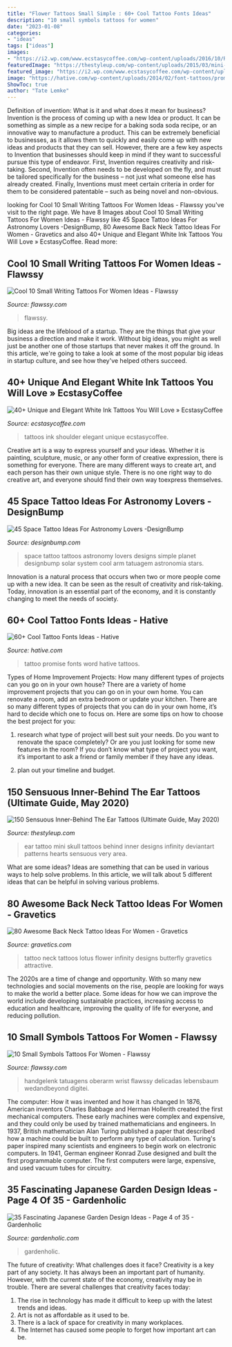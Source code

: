 ```yaml
---
title: "Flower Tattoos Small Simple : 60+ Cool Tattoo Fonts Ideas"
description: "10 small symbols tattoos for women"
date: "2023-01-08"
categories:
- "ideas"
tags: ["ideas"]
images:
- "https://i2.wp.com/www.ecstasycoffee.com/wp-content/uploads/2016/10/Rose-Gripped-Shoulder.jpg"
featuredImage: "https://thestyleup.com/wp-content/uploads/2015/03/mini-skull-ear-tattoo-design-650x856.jpg"
featured_image: "https://i2.wp.com/www.ecstasycoffee.com/wp-content/uploads/2016/10/Rose-Gripped-Shoulder.jpg"
image: "https://hative.com/wp-content/uploads/2014/02/font-tattoos/promise-word-tattoo-idea-13.jpg"
ShowToc: true
author: "Tate Lemke"
---
```



Definition of invention: What is it and what does it mean for business?
Invention is the process of coming up with a new Idea or product. It can be something as simple as a new recipe for a baking soda soda recipe, or an innovative way to manufacture a product. This can be extremely beneficial to businesses, as it allows them to quickly and easily come up with new ideas and products that they can sell. However, there are a few key aspects to Invention that businesses should keep in mind if they want to successful pursue this type of endeavor. First, Invention requires creativity and risk-taking. Second, Invention often needs to be developed on the fly, and must be tailored specifically for the business – not just what someone else has already created. Finally, Inventions must meet certain criteria in order for them to be considered patentable – such as being novel and non-obvious.

	

		
looking for Cool 10 Small Writing Tattoos For Women Ideas - Flawssy you've visit to the right page. We have 8 Images about Cool 10 Small Writing Tattoos For Women Ideas - Flawssy like 45 Space Tattoo Ideas For Astronomy Lovers -DesignBump, 80 Awesome Back Neck Tattoo Ideas For Women - Gravetics and also 40+ Unique and Elegant White Ink Tattoos You Will Love » EcstasyCoffee. Read more:
		
    
## Cool 10 Small Writing Tattoos For Women Ideas - Flawssy

<img loading=lazy src="https://www.flawssy.com/wp-content/uploads/2016/06/Think-Positive-Tattoo.jpg" onerror="this.onerror=null;this.src='https://tse1.mm.bing.net/th?id=OIP.-JCBSScDcib5Pj9yvPhK7gHaJ4&amp;pid=15.1';" alt="Cool 10 Small Writing Tattoos For Women Ideas - Flawssy">

_Source: flawssy.com_

>flawssy. 

	

Big ideas are the lifeblood of a startup. They are the things that give your business a direction and make it work. Without big ideas, you might as well just be another one of those startups that never makes it off the ground. In this article, we're going to take a look at some of the most popular big ideas in startup culture, and see how they've helped others succeed.

    
## 40+ Unique And Elegant White Ink Tattoos You Will Love » EcstasyCoffee

<img loading=lazy src="https://i2.wp.com/www.ecstasycoffee.com/wp-content/uploads/2016/10/Rose-Gripped-Shoulder.jpg" onerror="this.onerror=null;this.src='https://tse3.mm.bing.net/th?id=OIP.Mj5bMmylK6tIckox8CjY2wHaJ4&amp;pid=15.1';" alt="40+ Unique and Elegant White Ink Tattoos You Will Love » EcstasyCoffee">

_Source: ecstasycoffee.com_

>tattoos ink shoulder elegant unique ecstasycoffee. 

	

Creative art is a way to express yourself and your ideas. Whether it is painting, sculpture, music, or any other form of creative expression, there is something for everyone. There are many different ways to create art, and each person has their own unique style. There is no one right way to do creative art, and everyone should find their own way toexpress themselves.

    
## 45 Space Tattoo Ideas For Astronomy Lovers -DesignBump

<img loading=lazy src="http://designbump.com/wp-content/uploads/2014/12/space-star-tattoos-13.jpg" onerror="this.onerror=null;this.src='https://tse4.mm.bing.net/th?id=OIP.il5TJf9rjzD8QUTxFJzZ5AHaNJ&amp;pid=15.1';" alt="45 Space Tattoo Ideas For Astronomy Lovers -DesignBump">

_Source: designbump.com_

>space tattoo tattoos astronomy lovers designs simple planet designbump solar system cool arm tatuagem astronomia stars. 

	

Innovation is a natural process that occurs when two or more people come up with a new idea. It can be seen as the result of creativity and risk-taking. Today, innovation is an essential part of the economy, and it is constantly changing to meet the needs of society.

    
## 60+ Cool Tattoo Fonts Ideas - Hative

<img loading=lazy src="https://hative.com/wp-content/uploads/2014/02/font-tattoos/promise-word-tattoo-idea-13.jpg" onerror="this.onerror=null;this.src='https://tse3.mm.bing.net/th?id=OIP.VZtPGUvXQCzEU1hE8otduQHaE8&amp;pid=15.1';" alt="60+ Cool Tattoo Fonts Ideas - Hative">

_Source: hative.com_

>tattoo promise fonts word hative tattoos. 

	

Types of Home Improvement Projects: How many different types of projects can you go on in your own house?
There are a variety of home improvement projects that you can go on in your own home. You can renovate a room, add an extra bedroom or update your kitchen. There are so many different types of projects that you can do in your own home, it’s hard to decide which one to focus on. Here are some tips on how to choose the best project for you: 
1. research what type of project will best suit your needs. Do you want to renovate the space completely? Or are you just looking for some new features in the room? If you don’t know what type of project you want, it’s important to ask a friend or family member if they have any ideas. 

2. plan out your timeline and budget.

    
## 150 Sensuous Inner-Behind The Ear Tattoos (Ultimate Guide, May 2020)

<img loading=lazy src="https://thestyleup.com/wp-content/uploads/2015/03/mini-skull-ear-tattoo-design-650x856.jpg" onerror="this.onerror=null;this.src='https://tse1.mm.bing.net/th?id=OIP.2UwfKpO9z9gz9c3C9sayxAHaJw&amp;pid=15.1';" alt="150 Sensuous Inner-Behind The Ear Tattoos (Ultimate Guide, May 2020)">

_Source: thestyleup.com_

>ear tattoo mini skull tattoos behind inner designs infinity deviantart patterns hearts sensuous very area. 

	

What are some ideas?
Ideas are something that can be used in various ways to help solve problems. In this article, we will talk about 5 different ideas that can be helpful in solving various problems.

    
## 80 Awesome Back Neck Tattoo Ideas For Women - Gravetics

<img loading=lazy src="https://www.gravetics.com/wp-content/uploads/2016/11/Lotus-Flower-Infinity-Tattoo-On-The-Back-Of-The-Neck.jpg" onerror="this.onerror=null;this.src='https://tse3.mm.bing.net/th?id=OIP._RETkXyqZBmBP3goOF1y5wHaHa&amp;pid=15.1';" alt="80 Awesome Back Neck Tattoo Ideas For Women - Gravetics">

_Source: gravetics.com_

>tattoo neck tattoos lotus flower infinity designs butterfly gravetics attractive. 

	

The 2020s are a time of change and opportunity. With so many new technologies and social movements on the rise, people are looking for ways to make the world a better place. Some ideas for how we can improve the world include developing sustainable practices, increasing access to education and healthcare, improving the quality of life for everyone, and reducing pollution.

    
## 10 Small Symbols Tattoos For Women - Flawssy

<img loading=lazy src="http://flawssy.com/wp-content/uploads/2016/06/Infinity-Symbol-Tattoo.jpg" onerror="this.onerror=null;this.src='https://tse3.mm.bing.net/th?id=OIP.OJdtLeukFUV_6xtDAJre0QHaE8&amp;pid=15.1';" alt="10 Small Symbols Tattoos For Women - Flawssy">

_Source: flawssy.com_

>handgelenk tatuagens oberarm wrist flawssy delicadas lebensbaum wedandbeyond digitei. 

	

The computer: How it was invented and how it has changed
In 1876, American inventors Charles Babbage and Herman Hollerith created the first mechanical computers. These early machines were complex and expensive, and they could only be used by trained mathematicians and engineers. In 1937, British mathematician Alan Turing published a paper that described how a machine could be built to perform any type of calculation. Turing's paper inspired many scientists and engineers to begin work on electronic computers. In 1941, German engineer Konrad Zuse designed and built the first programmable computer. The first computers were large, expensive, and used vacuum tubes for circuitry.

    
## 35 Fascinating Japanese Garden Design Ideas - Page 4 Of 35 - Gardenholic

<img loading=lazy src="https://gardenholic.com/wp-content/uploads/2018/08/Garden-4.jpg" onerror="this.onerror=null;this.src='https://tse1.mm.bing.net/th?id=OIP.CjEZ4UdQburyxmp8QlQLUQHaK5&amp;pid=15.1';" alt="35 Fascinating Japanese Garden Design Ideas - Page 4 of 35 - Gardenholic">

_Source: gardenholic.com_

>gardenholic. 

	

The future of creativity: What challenges does it face?
Creativity is a key part of any society. It has always been an important part of humanity. However, with the current state of the economy, creativity may be in trouble. There are several challenges that creativity faces today: 
1) The rise in technology has made it difficult to keep up with the latest trends and ideas. 
2) Art is not as affordable as it used to be. 
3) There is a lack of space for creativity in many workplaces. 
4) The Internet has caused some people to forget how important art can be.

